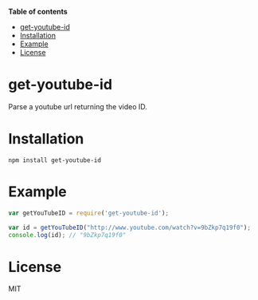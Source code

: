 <!-- START doctoc generated TOC please keep comment here to allow auto update -->
<!-- DON'T EDIT THIS SECTION, INSTEAD RE-RUN doctoc TO UPDATE -->
**Table of contents**

- [get-youtube-id](#get-youtube-id)
- [Installation](#installation)
- [Example](#example)
- [License](#license)

<!-- END doctoc generated TOC please keep comment here to allow auto update -->

# get-youtube-id

Parse a youtube url returning the video ID.

# Installation

```
npm install get-youtube-id
```

# Example

``` js
var getYouTubeID = require('get-youtube-id');

var id = getYouTubeID("http://www.youtube.com/watch?v=9bZkp7q19f0");
console.log(id); // "9bZkp7q19f0"
```

# License

MIT
